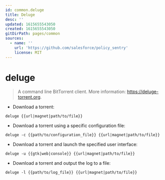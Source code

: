 ```yaml
---
id: common.deluge
title: Deluge
desc: ''
updated: 1615655543050
created: 1615655543050
gitDirPath: pages/common
sources:
  - name: ''
    url: 'https://github.com/salesforce/policy_sentry'
    license: MIT
---
```

# deluge

> A command line BitTorrent client.
> More information: <https://deluge-torrent.org>.

- Download a torrent:

`deluge {{url|magnet|path/to/file}}`

- Download a torrent using a specific configuration file:

`deluge -c {{path/to/configuration_file}} {{url|magnet|path/to/file}}`

- Download a torrent and launch the specified user interface:

`deluge -u {{gtk|web|console}} {{url|magnet|path/to/file}}`

- Download a torrent and output the log to a file:

`deluge -l {{path/to/log_file}} {{url|magnet|path/to/file}}`

